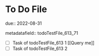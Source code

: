 # To Do File

due:: 2022-08-31

metadatafield:: todoTestFile_613\_71

- [ ] Task of todoTestFile_613 1 [[Query me]]
- [ ] Task of todoTestFile_613 2
